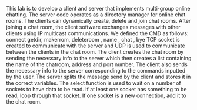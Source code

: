 This lab is to develop a client and server that implements multi-group online chatting. The
server code operates as a directory manager for online chat rooms. The clients can dynamically
create, delete and join chat rooms. After joining a chat room, the client software exchanges
messages with other clients using IP multicast communications. We defined the CMD as
follows: connect getdir, makerrom, deleteroom , name , chat , bye
TCP socket is created to communicate with the server and UDP is used to communicate
between the clients in the chat room. The client creates the chat room by sending the necessary
info to the server which then creates a list containing the name of the chatroom, address and
port number. The client also sends the necessary info to the server corresponding to the
commands inputted by the user. The server splits the message send by the client and stores it
in the correct variables. The select function is used to wait on a number of sockets to have data
to be read. If at least one socket has something to be read, loop through that socket. If one
socket is a new connection, add it to the chat room.
